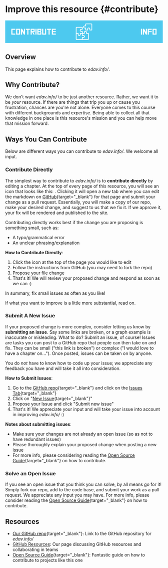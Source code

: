 # Improve this resource {#contribute}

![](images/banners/banner_contribute.png)

## Overview

This page explains how to contribute to *edav.info/*.

## Why Contribute?

We don't want *edav.info/* to be just another resource. Rather, we want it to be *your* resource. If there are things that trip you up or cause you frustration, chances are you're not alone. Everyone comes to this course with different backgrounds and expertise. Being able to collect all that knowledge in one place is this resource's mission and you can help move that mission forward. 

## Ways You Can Contribute

Below are different ways you can contribute to *edav.info/*. We welcome all input.

### Contribute Directly

The simplest way to contribute to *edav.info/* is to **contribute directly** by editing a chapter. At the top of every page of this resource, you will see an icon that looks like this: <i class="fas fa-edit"></i>. Clicking it will open a new tab where you can edit the markdown on [GitHub](https://github.com/jtr13/EDAV){target="_blank"} for that page and submit your change as a pull request. Essentially, you will make a copy of our repo, make your desired change, and suggest to us that we fix it. If we approve it, your fix will be rendered and published to the site.

Contributing directly works best if the change you are proposing is something small, such as:

- A typo/grammatical error
- An unclear phrasing/explanation

**How to Contribute Directly**:

1. Click the <i class="fas fa-edit"></i> icon at the top of the page you would like to edit
2. Follow the instructions from GitHub (you may need to fork the repo)
3. Propose your file change
4. That's it! We will review your proposed change and respond as soon as we can :)

In summary, fix small issues as often as you like!

If what you want to improve is a little more substantial, read on.

### Submit A New Issue

If your proposed change is more complex, consider letting us know by **submitting an issue**. Say some links are broken, or a graph example is inaccurate or misleading. What to do? Submit an issue, of course! Issues are tasks you can post to a GitHub repo that people can then take on and fix. They can be small ("this link is broken") or complex ("I would love to have a chapter on..."). Once posted, issues can be taken on by anyone.

You do *not* have to know how to code up your issue; we appreciate any feedback you have and will take it all into consideration.

**How to Submit Issues**:

1. Go to the [GitHub repo](https://github.com/jtr13/EDAV){target="_blank"} and click on the [Issues Tab](https://github.com/jtr13/EDAV/issues){target="_blank"}
2. Click on "[New Issue](https://github.com/jtr13/EDAV/issues/new){target="_blank"}"
3. Propose your Issue and click "Submit new issue"
4. That's it! We appreciate your input and will take your issue into account in improving *edav.info/* :)

**Notes about submitting issues**:

- Make sure your changes are not already an open issue (so as not to have redundant issues)
- Please thoroughly explain your proposed change when posting a new issue
- For more info, please considering reading the [Open Source Guide](https://opensource.guide/how-to-contribute/){target="_blank"} on how to contribute.

### Solve an Open Issue

If you see an open issue that you think you can solve, by all means go for it! Simply fork our repo, add to the code base, and submit your work as a pull request. We appreciate any input you may have. For more info, please consider reading the [Open Source Guide](https://opensource.guide/how-to-contribute/){target="_blank"} on how to contribute.

## Resources

- [Our GitHub repo](https://github.com/jtr13/EDAV){target="_blank"}: Link to the GitHub repository for *edav.info/*
- [GitHub Resources](collab.html): Our page discussing GitHub resources and collaborating in teams
- [Open Source Guide](https://opensource.guide/how-to-contribute/){target="_blank"}: Fantastic guide on how to contribute to projects like this one

